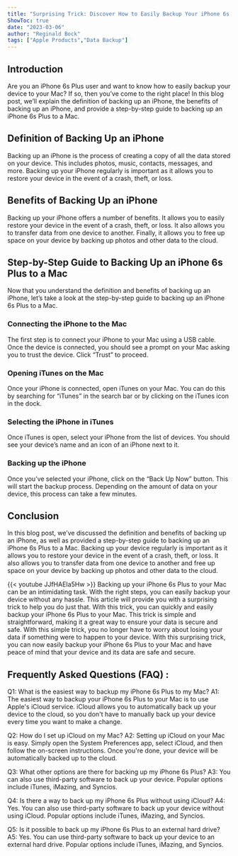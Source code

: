 ```yaml
---
title: "Surprising Trick: Discover How to Easily Backup Your iPhone 6s Plus to Your Mac!"
ShowToc: true 
date: "2023-03-06"
author: "Reginald Bock" 
tags: ["Apple Products","Data Backup"]
---
```

## Introduction

Are you an iPhone 6s Plus user and want to know how to easily backup your device to your Mac? If so, then you’ve come to the right place! In this blog post, we’ll explain the definition of backing up an iPhone, the benefits of backing up an iPhone, and provide a step-by-step guide to backing up an iPhone 6s Plus to a Mac. 

## Definition of Backing Up an iPhone

Backing up an iPhone is the process of creating a copy of all the data stored on your device. This includes photos, music, contacts, messages, and more. Backing up your iPhone regularly is important as it allows you to restore your device in the event of a crash, theft, or loss. 

## Benefits of Backing Up an iPhone

Backing up your iPhone offers a number of benefits. It allows you to easily restore your device in the event of a crash, theft, or loss. It also allows you to transfer data from one device to another. Finally, it allows you to free up space on your device by backing up photos and other data to the cloud. 

## Step-by-Step Guide to Backing Up an iPhone 6s Plus to a Mac

Now that you understand the definition and benefits of backing up an iPhone, let’s take a look at the step-by-step guide to backing up an iPhone 6s Plus to a Mac. 

### Connecting the iPhone to the Mac

The first step is to connect your iPhone to your Mac using a USB cable. Once the device is connected, you should see a prompt on your Mac asking you to trust the device. Click “Trust” to proceed. 

### Opening iTunes on the Mac

Once your iPhone is connected, open iTunes on your Mac. You can do this by searching for “iTunes” in the search bar or by clicking on the iTunes icon in the dock. 

### Selecting the iPhone in iTunes

Once iTunes is open, select your iPhone from the list of devices. You should see your device’s name and an icon of an iPhone next to it. 

### Backing up the iPhone

Once you’ve selected your iPhone, click on the “Back Up Now” button. This will start the backup process. Depending on the amount of data on your device, this process can take a few minutes. 

## Conclusion

In this blog post, we’ve discussed the definition and benefits of backing up an iPhone, as well as provided a step-by-step guide to backing up an iPhone 6s Plus to a Mac. Backing up your device regularly is important as it allows you to restore your device in the event of a crash, theft, or loss. It also allows you to transfer data from one device to another and free up space on your device by backing up photos and other data to the cloud.

{{< youtube JJfHAEIa5Hw >}} 
Backing up your iPhone 6s Plus to your Mac can be an intimidating task. With the right steps, you can easily backup your device without any hassle. This article will provide you with a surprising trick to help you do just that. With this trick, you can quickly and easily backup your iPhone 6s Plus to your Mac. This trick is simple and straightforward, making it a great way to ensure your data is secure and safe. With this simple trick, you no longer have to worry about losing your data if something were to happen to your device. With this surprising trick, you can now easily backup your iPhone 6s Plus to your Mac and have peace of mind that your device and its data are safe and secure.

## Frequently Asked Questions (FAQ) :
Q1: What is the easiest way to backup my iPhone 6s Plus to my Mac?
A1: The easiest way to backup your iPhone 6s Plus to your Mac is to use Apple's iCloud service. iCloud allows you to automatically back up your device to the cloud, so you don't have to manually back up your device every time you want to make a change.

Q2: How do I set up iCloud on my Mac?
A2: Setting up iCloud on your Mac is easy. Simply open the System Preferences app, select iCloud, and then follow the on-screen instructions. Once you're done, your device will be automatically backed up to the cloud.

Q3: What other options are there for backing up my iPhone 6s Plus?
A3: You can also use third-party software to back up your device. Popular options include iTunes, iMazing, and Syncios.

Q4: Is there a way to back up my iPhone 6s Plus without using iCloud?
A4: Yes. You can also use third-party software to back up your device without using iCloud. Popular options include iTunes, iMazing, and Syncios.

Q5: Is it possible to back up my iPhone 6s Plus to an external hard drive?
A5: Yes. You can use third-party software to back up your device to an external hard drive. Popular options include iTunes, iMazing, and Syncios.


